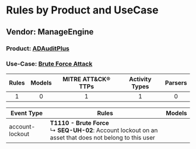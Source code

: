 Rules by Product and UseCase
============================
Vendor: ManageEngine
--------------------
### Product: [ADAuditPlus](../ds_manageengine_adauditplus.md)
### Use-Case: [Brute Force Attack](../../../../UseCases/uc_brute_force_attack.md)

| Rules | Models | MITRE ATT&CK® TTPs | Activity Types | Parsers |
|:-----:|:------:|:------------------:|:--------------:|:-------:|
|   1   |   0    |         1          |       1        |    0    |

| Event Type      | Rules    | Models |
| ---- | ---- | ------ |
| account-lockout | <b>T1110 - Brute Force</b><br> ↳ <b>SEQ-UH-02</b>: Account lockout on an asset that does not belong to this user |        |